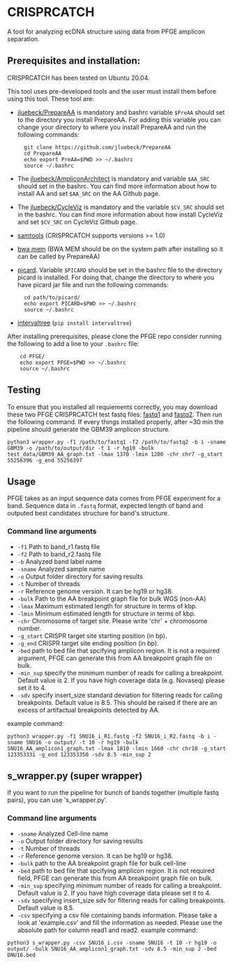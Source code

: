 # CRISPRCATCH
A tool for analyzing ecDNA structure using data from PFGE amplicon separation. 

## Prerequisites and installation:
CRISPRCATCH has been tested on Ubuntu 20.04.

This tool uses pre-developed tools and the user must install them before using this tool. These tool are:
- [jluebeck/PrepareAA](https://github.com/jluebeck/PrepareAA) is mandatory and bashrc variable `$PreAA` should set to the directory you install PrepareAA. For adding this variable you can change your directory to where you install PrepareAA and run the following commands:
        
        git clone https://github.com/jluebeck/PrepareAA
        cd PrepareAA
        echo export PreAA=$PWD >> ~/.bashrc
        source ~/.bashrc
- The [jluebeck/AmpliconArchitect](https://github.com/jluebeck/AmpliconArchitect) is mandatory and variable `$AA_SRC` should set in the bashrc. You can find more information about how to install AA and set `$AA_SRC` on the AA Github page.
- The [jluebeck/CycleViz](https://github.com/jluebeck/CycleViz) is mandatory and the variable `$CV_SRC` should set in the bashrc. You can find more information about how install CycleViz and set `$CV_SRC` on CycleViz Github page.
- [samtools](http://www.htslib.org/) (CRISPRCATCH supports versions >= 1.0)
- [bwa mem](https://github.com/lh3/bwa) (BWA MEM should be on the system path after installing so it can be called by PrepareAA)
- [picard](https://github.com/broadinstitute/picard). Variable `$PICARD` should be set in the bashrc file to the directory picard is installed. For doing that, change the directory to where you have picard jar file and run the following commands:

        cd path/to/picard/
        echo export PICARD=$PWD >> ~/.bashrc
        source ~/.bashrc
         
- [intervaltree](https://github.com/chaimleib/intervaltree) (`pip install intervaltree`)

After installing prerequisites, please clone the PFGE repo consider running the following to add a line to your `.bashrc` file:

        cd PFGE/
        echo export PFGE=$PWD >> ~/.bashrc
        source ~/.bashrc
        
## Testing
To ensure that you installed all requiements correctly, you may download these two PFGE CRISPRCATCH test fastq files: [fastq1](https://drive.google.com/file/d/1iYOMtjag3mnZdw5Bqm2cdatE_OwJXFk3/view?usp=sharing) and [fastq2](https://drive.google.com/file/d/1-Vbj6lAsQtQyeXZyT2jZi08HiPT3uUaJ/view?usp=sharing). Then run the following command. If every things installed properly, after ~30 min the pipeline should generate the GBM39 amplicon structure.

`python3 wrapper.py -f1 /path/to/fastq1 -f2 /path/to/fastq2 -b i -sname GBM39 -o /path/to/output/dir -t 1 -r hg19 -bulk test_data/GBM39_AA_graph.txt -lmax 1370 -lmin 1200 -chr chr7 -g_start 55256396 -g_end 55256397`


## Usage
PFGE takes as an input sequence data comes from PFGE experiment for a band. Sequence data in `.fastq` format, expected length of band and outputed best candidates structure for band's structure. 

### Command line arguments
- `-f1` Path to band_r1.fastq file
- `-f2` Path to band_r2.fastq file
- `-b` Analyzed band label name
- `-sname` Analyzed sample name
- `-o` Output folder directory for saving results
- `-t` Number of threads
- `-r` Reference genome version. It can be hg19 or hg38.
- `-bulk` Path to the AA breakpoint graph file for bulk WGS (non-AA)
- `-lmax` Maximum estimated length for structure in terms of kbp. 
- `-lmin` Minimum estimated length for structure in terms of kbp. 
- `-chr` Chromosome of target site. Please write 'chr' + chromosome number.
- `-g_start` CRISPR target site starting position (in bp).
- `-g_end` CRISPR target site ending position (in bp).
- `-bed` path to bed file that spcifying amplicon region. It is not a required argument, PFGE can generate this from AA breakpoint graph file on bulk. 
- `-min_sup` specify the minimum number of reads for calling a breakpoint. Default value is 2. If you have high coverage data (e.g. Novaseq) please set it to 4.
- `-sdv` specify insert_size standard deviation for filtering reads for calling breakpoints. Default value is 8.5. This should be raised if there are an excess of artifactual breakpoints detected by AA.

example command: 

`python3 wrapper.py -f1 SNU16_i_R1.fastq -f2 SNU16_i_R2.fastq -b i -sname SNU16 -o output/ -t 10 -r hg19 -bulk SNU16_AA_amplicon1_graph.txt -lmax 1810 -lmin 1660 -chr chr10 -g_start 123353331 -g_end 123353350 -sdv 8.5 -min_sup 2`

## s_wrapper.py (super wrapper)
If you want to run the pipeline for bunch of bands together (multiple fastq pairs), you can use 's_wrapper.py'.
### Command line arguments
- `-sname` Analyzed Cell-line name
- `-o` Output folder directory for saving results
- `-t` Number of threads
- `-r` Reference genome version. It can be hg19 or hg38.
- `-bulk` path to the AA breakpoint graph file for bulk cell-line
- `-bed`  path to bed file that spcifying amplicon region. It is not required field, PFGE can generate this from AA breakpoint graph file on bulk. 
- `-min_sup` specifying minimum number of reads for calling a breakpoint. Default value is 2. If you have high coverage data please set it to 4.
- `-sdv` specifying insert_size sdv for filtering reads for calling breakpoints. Default value is 8.5.
- `-csv` specifying a csv file containing bands information. Please take a look at 'example.csv' and fill the information as needed. Please use the absolute path for column read1 and read2.
example command: 

`python3 s_wrapper.py -csv SNU16_i.csv -sname SNU16 -t 10 -r hg19 -o output/ -bulk SNU16_AA_amplicon1_graph.txt -sdv 8.5 -min_sup 2 -bed DNU16.bed`

